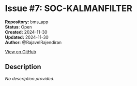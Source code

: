 # Issue #7: SOC-KALMANFILTER

**Repository:** bms_app  
**Status:** Open  
**Created:** 2024-11-30  
**Updated:** 2024-11-30  
**Author:** @RajavelRajendiran  

[View on GitHub](https://github.com/Simtestlab/bms_app/issues/7)

## Description

*No description provided.*